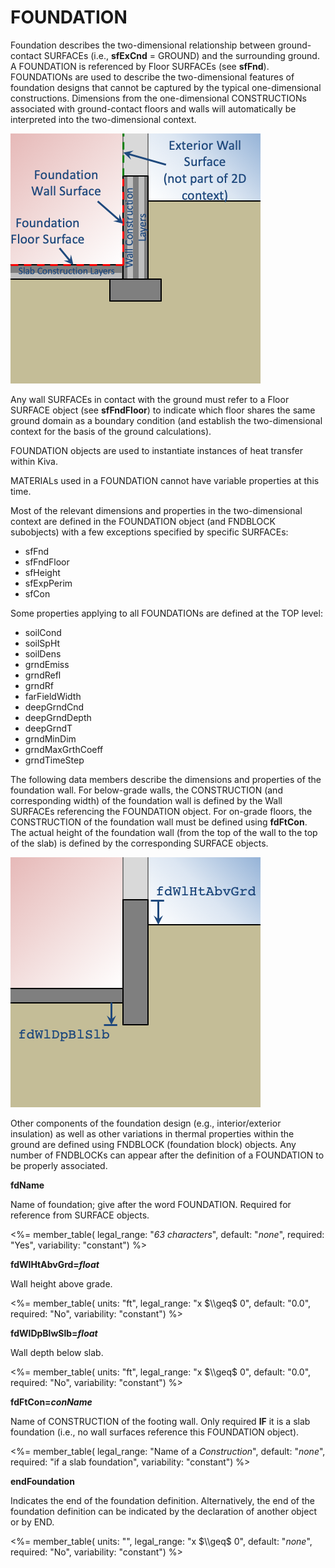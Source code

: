 # FOUNDATION

Foundation describes the two-dimensional relationship between ground-contact SURFACEs (i.e., **sfExCnd** = GROUND) and the surrounding ground. A FOUNDATION is referenced by Floor SURFACEs (see **sfFnd**). FOUNDATIONs are used to describe the two-dimensional features of foundation designs that cannot be captured by the typical one-dimensional constructions. Dimensions from the one-dimensional CONSTRUCTIONs associated with ground-contact floors and walls will automatically be interpreted into the two-dimensional context.

![Two-dimensional context](media/fd_context.png)

Any wall SURFACEs in contact with the ground must refer to a Floor SURFACE object (see **sfFndFloor**) to indicate which floor shares the same ground domain as a boundary condition (and establish the two-dimensional context for the basis of the ground calculations).

FOUNDATION objects are used to instantiate instances of heat transfer within Kiva.

MATERIALs used in a FOUNDATION cannot have variable properties at this time.

Most of the relevant dimensions and properties in the two-dimensional context are defined in the FOUNDATION object (and FNDBLOCK subobjects) with a few exceptions specified by specific SURFACEs:

- sfFnd
- sfFndFloor
- sfHeight
- sfExpPerim
- sfCon

Some properties applying to all FOUNDATIONs are defined at the TOP level:

- soilCond
- soilSpHt
- soilDens
- grndEmiss
- grndRefl
- grndRf
- farFieldWidth
- deepGrndCnd
- deepGrndDepth
- deepGrndT
- grndMinDim
- grndMaxGrthCoeff
- grndTimeStep

The following data members describe the dimensions and properties of the foundation wall. For below-grade walls, the CONSTRUCTION (and corresponding width) of the foundation wall is defined by the Wall SURFACEs referencing the FOUNDATION object. For on-grade floors, the CONSTRUCTION of the foundation wall must be defined using **fdFtCon**. The actual height of the foundation wall (from the top of the wall to the top of the slab) is defined by the corresponding SURFACE objects.

![Foundation wall dimensions](media/fd_dims.png)

 Other components of the foundation design (e.g., interior/exterior insulation) as well as other variations in thermal properties within the ground are defined using FNDBLOCK (foundation block) objects. Any number of FNDBLOCKs can appear after the definition of a FOUNDATION to be properly associated.

**fdName**

Name of foundation; give after the word FOUNDATION. Required for reference from SURFACE objects.

<%= member_table(
  legal_range: "*63 characters*",
  default: "*none*",
  required: "Yes",
  variability: "constant") %>

**fdWlHtAbvGrd=*float***

Wall height above grade.

<%= member_table(
  units: "ft",
  legal_range: "x $\\geq$ 0",
  default: "0.0",
  required: "No",
  variability: "constant") %>

**fdWlDpBlwSlb=*float***

<!-- TODO: Optionally below grade? -->
Wall depth below slab.

<%= member_table(
  units: "ft",
  legal_range: "x $\\geq$ 0",
  default: "0.0",
  required: "No",
  variability: "constant") %>

**fdFtCon=*conName***

Name of CONSTRUCTION of the footing wall. Only required **IF** it is a slab foundation (i.e., no wall surfaces reference this FOUNDATION object).

<%= member_table(
  legal_range: "Name of a *Construction*",
  default: "*none*",
  required: "if a slab foundation",
  variability: "constant") %>

**endFoundation**

Indicates the end of the foundation definition. Alternatively, the end of the foundation definition can be indicated by the declaration of another object or by END.

<%= member_table(
  units: "",
  legal_range: "x $\\geq$ 0",
  default: "*none*",
  required: "No",
  variability: "constant")
  %>
